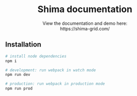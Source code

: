 <div align="center">
	<h1>Shima documentation</h1>
	<p>View the documentation and demo here:<br /> https://shima-grid.com/</p>
</div>


## Installation

```sh
# install node dependencies
npm i

# development: run webpack in watch mode
npm run dev

# production: run webpack in production mode
npm run prod
```

